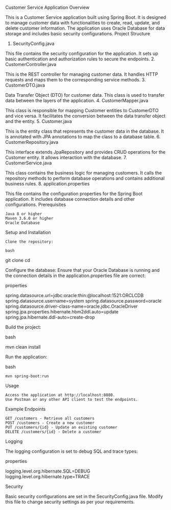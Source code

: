 Customer Service Application
Overview

This is a Customer Service application built using Spring Boot. It is designed to manage customer data with functionalities to create, read, update, and delete customer information. The application uses Oracle Database for data storage and includes basic security configurations.
Project Structure
1. SecurityConfig.java

This file contains the security configuration for the application. It sets up basic authentication and authorization rules to secure the endpoints.
2. CustomerController.java

This is the REST controller for managing customer data. It handles HTTP requests and maps them to the corresponding service methods.
3. CustomerDTO.java

Data Transfer Object (DTO) for customer data. This class is used to transfer data between the layers of the application.
4. CustomerMapper.java

This class is responsible for mapping Customer entities to CustomerDTO and vice versa. It facilitates the conversion between the data transfer object and the entity.
5. Customer.java

This is the entity class that represents the customer data in the database. It is annotated with JPA annotations to map the class to a database table.
6. CustomerRepository.java

This interface extends JpaRepository and provides CRUD operations for the Customer entity. It allows interaction with the database.
7. CustomerService.java

This class contains the business logic for managing customers. It calls the repository methods to perform database operations and contains additional business rules.
8. application.properties

This file contains the configuration properties for the Spring Boot application. It includes database connection details and other configurations.
Prerequisites

    Java 8 or higher
    Maven 3.6.0 or higher
    Oracle Database

Setup and Installation

    Clone the repository:

    bash

git clone <repository-url>
cd <repository-directory>

Configure the database:
Ensure that your Oracle Database is running and the connection details in the application.properties file are correct:

properties

spring.datasource.url=jdbc:oracle:thin:@localhost:1521:ORCLCDB
spring.datasource.username=system
spring.datasource.password=oracle
spring.datasource.driver-class-name=oracle.jdbc.OracleDriver
spring.jpa.properties.hibernate.hbm2ddl.auto=update
spring.jpa.hibernate.ddl-auto=create-drop

Build the project:

bash

mvn clean install

Run the application:

bash

    mvn spring-boot:run

Usage

    Access the application at http://localhost:8080.
    Use Postman or any other API client to test the endpoints.

Example Endpoints

    GET /customers - Retrieve all customers
    POST /customers - Create a new customer
    PUT /customers/{id} - Update an existing customer
    DELETE /customers/{id} - Delete a customer

Logging

The logging configuration is set to debug SQL and trace types:

properties

logging.level.org.hibernate.SQL=DEBUG
logging.level.org.hibernate.type=TRACE

Security

Basic security configurations are set in the SecurityConfig.java file. Modify this file to change security settings as per your requirements.
